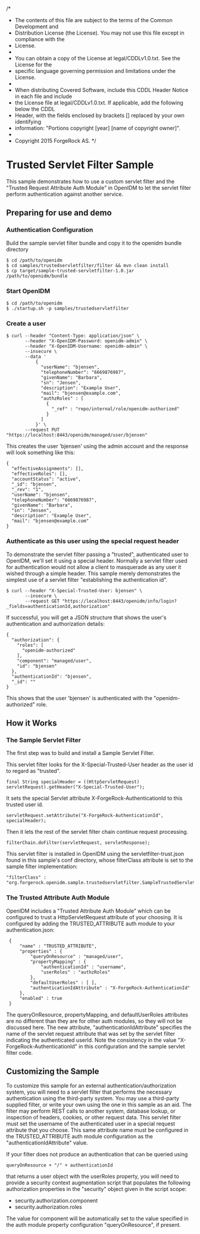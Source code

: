 /*
 * The contents of this file are subject to the terms of the Common Development and
 * Distribution License (the License). You may not use this file except in compliance with the
 * License.
 *
 * You can obtain a copy of the License at legal/CDDLv1.0.txt. See the License for the
 * specific language governing permission and limitations under the License.
 *
 * When distributing Covered Software, include this CDDL Header Notice in each file and include
 * the License file at legal/CDDLv1.0.txt. If applicable, add the following below the CDDL
 * Header, with the fields enclosed by brackets [] replaced by your own identifying
 * information: "Portions copyright [year] [name of copyright owner]".
 *
 * Copyright 2015 ForgeRock AS.
 */

# Trusted Servlet Filter Sample

This sample demonstrates how to use a custom servlet filter and the 
"Trusted Request Attribute Auth Module" in OpenIDM to let the servlet filter 
perform authentication against another service.  

## Preparing for use and demo

### Authentication Configuration

Build the sample servlet filter bundle and copy it to the openidm bundle directory

    $ cd /path/to/openidm
    $ cd samples/trustedservletfilter/filter && mvn clean install
    $ cp target/sample-trusted-servletfilter-1.0.jar /path/to/openidm/bundle

### Start OpenIDM

    $ cd /path/to/openidm
    $ ./startup.sh -p samples/trustedservletfilter
            
### Create a user

    $ curl --header "Content-Type: application/json" \
           --header "X-OpenIDM-Password: openidm-admin" \
           --header "X-OpenIDM-Username: openidm-admin" \
           --insecure \
           --data '
               {
                 "userName": "bjensen",
                 "telephoneNumber": "6669876987", 
                 "givenName": "Barbara",
                 "sn": "Jensen",
                 "description": "Example User", 
                 "mail": "bjensen@example.com",
                 "authzRoles" : [
                   {
                     "_ref" : "repo/internal/role/openidm-authorized"
                   }
                 ]
               }' \
           --request PUT "https://localhost:8443/openidm/managed/user/bjensen"
            
This creates the user 'bjensen' using the admin account and the response will
look something like this:

    {
      "effectiveAssignments": [],
      "effectiveRoles": [],
      "accountStatus": "active",
      "_id": "bjensen",
      "_rev": "1",
      "userName": "bjensen",
      "telephoneNumber": "6669876987",
      "givenName": "Barbara",
      "sn": "Jensen",
      "description": "Example User",
      "mail": "bjensen@example.com"
    }

### Authenticate as this user using the special request header

To demonstrate the servlet filter passing a "trusted", authenticated user to OpenIDM,
we'll set it using a special header. Normally a servlet filter used for authentication
would not allow a client to masquerade as any user it wished through a simple header.
This sample merely demonstrates the simplest use of a servlet filter "establishing
the authentication id".

    $ curl --header "X-Special-Trusted-User: bjensen" \
           --insecure \
           --request GET "https://localhost:8443/openidm/info/login?_fields=authenticationId,authorization"

If successful, you will get a JSON structure that shows the user's authentication and authorization details:

    {
      "authorization": {
        "roles": [
          "openidm-authorized"
        ],
        "component": "managed/user",
        "id": "bjensen"
      },
      "authenticationId": "bjensen",
      "_id": ""
    }

This shows that the user 'bjensen' is authenticated with the "openidm-authorized" role.

## How it Works

### The Sample Servlet Filter

The first step was to build and install a Sample Servlet Filter.  

This servlet filter looks for the X-Special-Trusted-User header as the user 
id to regard as "trusted".

    final String specialHeader = ((HttpServletRequest) servletRequest).getHeader("X-Special-Trusted-User");
        
It sets the special Servlet attribute X-ForgeRock-AuthenticationId to this 
trusted user id.

    servletRequest.setAttribute("X-ForgeRock-AuthenticationId", specialHeader);
    
Then it lets the rest of the servlet filter chain continue request processing.

    filterChain.doFilter(servletRequest, servletResponse);
        
This servlet filter is installed in OpenIDM using the servletfilter-trust.json 
found in this sample's conf directory, whose filterClass attribute is set 
to the sample filter implementation:

    "filterClass" : "org.forgerock.openidm.sample.trustedservletfilter.SampleTrustedServletFilter"

        
### The Trusted Attribute Auth Module

OpenIDM includes a "Trusted Attribute Auth Module" which can be configured to
trust a HttpServletRequest attribute of your choosing.  It is configured by 
adding the TRUSTED_ATTRIBUTE auth module to your authentication.json:

     {
         "name" : "TRUSTED_ATTRIBUTE",
         "properties" : {
             "queryOnResource" : "managed/user",
             "propertyMapping" : {
                 "authenticationId" : "username",
                 "userRoles" : "authzRoles"
             },
             "defaultUserRoles" : [ ],
             "authenticationIdAttribute" : "X-ForgeRock-AuthenticationId"
         },
         "enabled" : true
     }

The queryOnResource, propertyMapping, and defaultUserRoles attributes are no
different than they are for other auth modules, so they will not be discussed
here.  The new attribute, "authenticationIdAttribute" specifies the name of
the servlet request attribute that was set by the servlet filter indicating
the authenticated userId.  Note the consistency in the value 
"X-ForgeRock-AuthenticationId" in this configuration and the sample servlet
filter code.

## Customizing the Sample

To customize this sample for an external authentication/authorization system,
you will need to a servlet filter that performs the necessary authentication 
using the third-party system.  You may use a third-party supplied filter, or
write your own using the one in this sample as an aid.  The filter may perform 
REST calls to another system, database lookup, or inspection of headers, 
cookies, or other request data.  This servlet filter must set the username
of the authenticated user in a special request attribute that you choose.
This same attribute name must be configured in the TRUSTED_ATTRIBUTE auth
module configuration as the "authenticationIdAttribute" value.

If your filter does not produce an authentication that can be queried using

    queryOnResource + "/" + authenticationId
    
that returns a user object with the userRoles property, you will need to 
provide a security context augmentation script that populates the following 
authorization properties in the "security" object given in the script scope:

* security.authorization.component
* security.authorization.roles

The value for component will be automatically set to the value specified
in the auth module property configuration "queryOnResource", if present.

